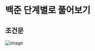 # 백준 단계별로 풀어보기
## 조건문

![image](https://github.com/user-attachments/assets/328ef14d-0231-4df7-9886-408b7c42c11f)
